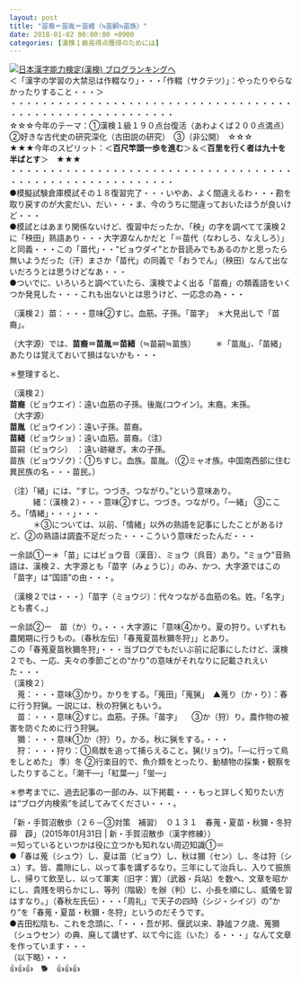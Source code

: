 ```yaml
---
layout: post
title: "苗裔＝苗胤＝苗緒（≒苗嗣≒苗族）"
date: 2018-01-02 00:00:00 +0900
categories: [漢検１級高得点獲得のためには]
---
```


[![](/syuusyuu9701/assets/images/苗裔＝苗胤＝苗緒（≒苗嗣≒苗族）-br_c_3028_1.gif)](http://blog.with2.net/link.php?1659096:3028 "日本漢字能力検定(漢検) ブログランキングへ")[日本漢字能力検定(漢検) ブログランキングへ](http://blog.with2.net/link.php?1659096:3028)  
＜「漢字の学習の大禁忌は作輟なり」・・・「作輟（サクテツ）」：やったりやらなかったりすること・・・＞  
・・・・・・・・・・・・・・・・・・・・・・・・・・・・・・・・・・・・・・・・・・・・・・・・・・・・・・・・・  
☆☆☆今年のテーマ：①漢検１級１９０点台復活（あわよくば２００点満点）　②好きな古代史の研究深化（古田説の研究）　③（非公開）　☆☆☆  
★★★今年のスピリット：＜**百尺竿頭一歩を進む**＞＆＜**百里を行く者は九十を半ばとす**＞　★★★  
・・・・・・・・・・・・・・・・・・・・・・・・・・・・・・・・・・・・・・・・・・・・・・・・・・・・・・・・・  
●模擬試験倉庫模試その１８復習完了・・・いやあ、よく間違えるわ・・・勘を取り戻すのが大変だい、だい・・・ま、今のうちに間違っておいたほうが良いけど・・・  
●模試とはあまり関係ないけど、復習中だったか、「秧」の字を調べてて漢検２に「秧田」熟語あり・・・大字源なんかだと「＝苗代（なわしろ、なえしろ）」と同義・・・この「苗代」・・“ビョウダイ”とか音読みでもあるのかと思ったら無いようだった（汗）まさか「苗代」の同義で「おうでん」（秧田）なんて出ないだろうとは思うけどなあ・・・  
●ついでに、いろいろと調べていたら、漢検でよく出る「苗裔」の類義語をいくつか発見した・・・これも出ないとは思うけど、一応念の為・・・  
  
（漢検２）苗：・・・意味②すじ。血筋。子孫。「苗字」　＊大見出しで「苗裔」。  
  
（大字源）では、**苗裔＝苗胤＝苗緒**（≒苗嗣≒苗族）　　　＊「苗胤」、「苗緒」あたりは覚えておいて損はないかも・・・  
  
＊整理すると、  
  
（漢検２）  
**苗裔**（ビョウエイ）：遠い血筋の子孫。後胤(コウイン)。末裔。末孫。  
（大字源）  
**苗胤**（ビョウイン）：遠い子孫。苗裔。  
**苗緒**（ビョウショ）：遠い血筋。苗裔。（注）  
苗嗣（ビョウシ）　：遠い跡継ぎ。末の子孫。  
苗族（ビョウゾク）：①ちすじ。血族。苗胤。（②ミャオ族。中国南西部に住む異民族の名・・・苗民。）  
  
（注）「緒」には、“すじ。つづき。つながり。”という意味あり。  
　　　緒：（漢検２）・・・意味②すじ。つづき。つながり。「一緒」 ③こころ。「情緒」・・・」・・・  
　　　＊③については、以前、「情緒」以外の熟語を記事にしたことがあるけど、②の熟語は調査不足だった・・・こういう意味だったんだ・・・  
  
ー余談①ー＊「苗」にはビョウ音（漢音）、ミョウ（呉音）あり。“ミョウ”音熟語は、漢検２、大字源とも「苗字（みょうじ）」のみ、かつ、大字源ではこの「苗字」は“国語”の由・・・。  
  
（漢検２では・・・）「苗字（ミョウジ）：代々つながる血筋の名。姓。「名字」とも書く。」  
  
ー余談②ー　苗（か）り。・・・大字源に「意味④かり。夏の狩り。いずれも農閑期に行うもの。（春秋左伝）「春蒐夏苗秋獮冬狩」」とあり。  
この「春蒐夏苗秋獮冬狩」・・・当ブログでもだいぶ前に記事にしたけど、漢検２でも、一応、夫々の季節ごとの“かり”の意味がそれなりに記載されえいた・・・  
（漢検２）  
　蒐：・・・意味③かり。かりをする。「蒐田」「蒐猟」　▲蒐り（か・り）：春に行う狩猟。一説には、秋の狩猟ともいう。  
　苗：・・・意味②すじ。血筋。子孫。「苗字」 　③か（狩）り。農作物の被害を防ぐために行う狩猟。  
　獮：・・・意味①か（狩）り。かる。秋に猟をする。・・・  
　狩：・・・狩り：①鳥獣を追って捕らえること。猟(リョウ)。「―に行って鳥をしとめた」 季）冬 ②行楽目的で、魚介類をとったり、動植物の採集・観察をしたりすること。「潮干―」「紅葉―」「蛍―」  
  
＊参考までに、過去記事の一部のみ、以下掲載・・・もっと詳しく知りたい方は“ブログ内検索”を試してみてください・・・。  
  
「新・手賀沼散歩（２６－③対策　補習）　０１３１　春蒐・夏苗・秋獮・冬狩　　薛　薜」（2015年01月31日 | 新・手賀沼散歩（漢字修練））  
＝知っているといつかは役に立つかも知れない周辺知識①＝  
●「春は蒐（シュウ）し、夏は苗（ビョウ）し、秋は獮（セン）し、冬は狩（シュ）す。皆、農隙にし、以って事を講ずるなり。三年にして治兵し、入りて振旅し、帰りて飲至し、以って軍実（旧字：實）（武器・兵站）を数へ、文章を昭かにし、貴賎を明らかにし、等列（階級）を辦（判）じ、小長を順にし、威儀を習はすなり。」（春秋左氏伝）・・・「周礼」で天子の四時（シジ・シイジ）の”かり”を「春蒐・夏苗・秋獮・冬狩」というのだそうです。  
●吉田松陰も、これを念頭に、「・・・吾が邦、偃武以来、静謐フク歳、蒐獮（シュウセン）の典、廃して講せず、以て今に迄（いた）る・・・」なんて文章を作っています・・・  
（以下略）・・・　  
👍👍👍　🐕　👍👍👍  